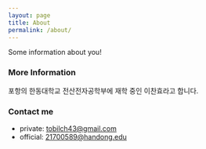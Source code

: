 ```yaml
---
layout: page
title: About
permalink: /about/
---
```


Some information about you!

### More Information

포항의 한동대학교 전산전자공학부에 재학 중인 이찬효라고 합니다.

### Contact me

* private: [tobilch43@gmail.com](mailto:tobilch43@gmail.com)
* official: [21700589@handong.edu](mailto:21700589@handong.edu)
